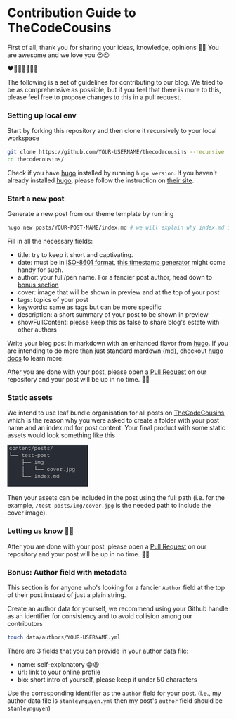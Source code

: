 # Contribution Guide to TheCodeCousins

First of all, thank you for sharing your ideas, knowledge, opinions 🎉🎉 You are awesome and we love you 😍😍

❤️🧡💛💚💙💜🖤

The following is a set of guidelines for contributing to our blog.
We tried to be as comprehensive as possible, but if you feel that there is more to this, please feel free to propose changes to this in a pull request.

### Setting up local env

Start by forking this repository and then clone it recursively to your local workspace

```bash
git clone https://github.com/YOUR-USERNAME/thecodecousins --recursive
cd thecodecousins/
```

Check if you have [hugo](https://gohugo.io) installed by running `hugo version`.
If you haven't already installed [hugo](https://gohugo.io), please follow the instruction on [their site](https://gohugo.io/getting-started/installing/).

### Start a new post

Generate a new post from our theme template by running

```bash
hugo new posts/YOUR-POST-NAME/index.md # we will explain why index.md in the next section
```

Fill in all the necessary fields:

- title: try to keep it short and captivating.
- date: must be in [ISO-8601 format](https://en.wikipedia.org/wiki/ISO_8601), [this timestamp generator](https://timestampgenerator.com/) might come handy for such.
- author: your full/pen name. For a fancier post author, head down to [bonus section](#bonus)
- cover: image that will be shown in preview and at the top of your post
- tags: topics of your post
- keywords: same as tags but can be more specific
- description: a short summary of your post to be shown in preview
- showFullContent: please keep this as false to share blog's estate with other authors

Write your blog post in markdown with an enhanced flavor from [hugo](https://gohugo.io/).
If you are intending to do more than just standard mardown (md), checkout [hugo docs](https://gohugo.io/content-management/) to learn more.

After you are done with your post, please open a [Pull Request](https://github.com/thecodecousins/thecodecousins/compare) on our repository and your post will be up in no time. 🥳🥳

### Static assets

We intend to use leaf bundle organisation for all posts on [TheCodeCousins](https://thecodecousins.com), which is the reason why you were asked to create a folder with your post name and an index.md for post content.
Your final product with some static assets would look something like this

![Example source tree](static/example-tree.png)

Then your assets can be included in the post using the full path
(i.e. for the example, `/test-posts/img/cover.jpg` is the needed path to include the cover image).

### Letting us know 🎉🎉

After you are done with your post, please open a [Pull Request](https://github.com/thecodecousins/thecodecousins/compare) on our repository and your post will be up in no time. 🥳🥳

### <a name="bonus" id="bonus"></a> Bonus: Author field with metadata

This section is for anyone who's looking for a fancier `Author` field at the top of their post instead of just a plain string.

Create an author data for yourself, we recommend using your Github handle as an identifier for consistency and to avoid collision among our contributors

```bash
touch data/authors/YOUR-USERNAME.yml
```

There are 3 fields that you can provide in your author data file:

- name: self-explanatory 😁😆
- url: link to your online profile
- bio: short intro of yourself, please keep it under 50 characters

Use the corresponding identifier as the `author` field for your post. (i.e., my author data file is `stanleynguyen.yml` then my post's `author` field should be `stanleynguyen`)

